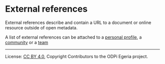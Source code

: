 <!-- SPDX-License-Identifier: CC-BY-4.0 -->
<!-- Copyright Contributors to the ODPi Egeria project. -->

# External references

External references describe and contain a URL to a document or online resource
outside of open metadata.

A list of external references can be attached to 
a [personal profile](personal-profile.md),
a [community](community.md) or
a [team](../../../docs/concepts/organizations/team.md)




----
License: [CC BY 4.0](https://creativecommons.org/licenses/by/4.0/),
Copyright Contributors to the ODPi Egeria project.